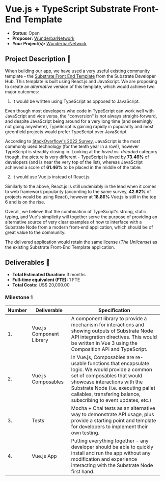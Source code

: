 # Vue.js + TypeScript Substrate Front-End Template

* **Status:** Open
* **Proposer:** [WunderbarNetwork](https://github.com/WunderbarNetwork)
* **Your Project(s):** [WunderbarNetwork](https://github.com/WunderbarNetwork)

## Project Description :page_facing_up:

When building our app, we have used a very useful existing community template - the [Substrate Front End Template](https://github.com/substrate-developer-hub/substrate-front-end-template) from the Substrate Developer Hub. This template is built using React.js and JavaScript. We are proposing to create an _alternative_ version of this template, which would achieve two major outcomes:

1) It would be written using TypeScript as opposed to JavaScript.

Even though most developers who code in TypeScript can work well with JavaScript and vice versa, the "conversion" is not always straight-forward, and despite JavaScript being around for a very long time (and seemingly not going anywhere), TypeScript is gaining rapidly in popularity and most greenfield projects would prefer TypeScript over JavaScript.

According to [StackOverflow's 2022 Survey](https://survey.stackoverflow.co/2022/), JavaScript is the most commonly used technology (for the tenth year in a row!), however TypeScript is steadily closing in. Looking at the _loved vs. dreaded_ category though, the picture is very different - TypeScript is loved by **73.46%** of developers (and is near the very top of the list), whereas JavaScript achieved a score of **61.46%** to be placed in the middle of the table.

2) It would use Vue.js instead of React.js

Similarly to the above, React.js is still undeniably in the lead when it comes to web framework popularity (according to the same survey, **42.62%** of projects would be using React), however at **18.86%** Vue.js is still in the top 6 and is on the rise.

Overall, we believe that the combination of TypeScript's strong, static typing, and Vue's simplicity will together serve the purpose of providing an alternative source of very clear examples of how to interface with a Substrate Node from a modern front-end application, which should be of great value to the community.

The delivered application would retain the same license (_The Unlicense_) as the existing Substrate Front-End Template application.

## Deliverables :nut_and_bolt:

* **Total Estimated Duration:** 3 months
* **Full-time equivalent (FTE):**  1 FTE
* **Total Costs:** US$ 20,000.00

### Milestone 1

| Number | Deliverable | Specification |
| ------------- | ------------- | ------------- |
| 1. | Vue.js Component Library | A component library to provide a mechanism for interactions and showing outputs of Substrate Node API integration directives. This would be written in Vue 3 using the Composition API and TypeScript. |
| 2. | Vue.js Composables | In Vue.js, Composables are re-usable functions that encapsulate logic. We would provide a common set of composables that would showcase interactions with the Substrate Node (i.e. executing pallet callables, transfering balance, subscribing to event updates, etc.) |
| 3. | Tests | Mocha + Chai tests as an alternative way to demonstrate API usage, plus provide a starting point and template for developers to implement their own testing. |
| 4. | Vue.js App | Putting everything together - any developer should be able to quickly install and run the app without any modification and experience interacting with the Substrate Node first hand. |
